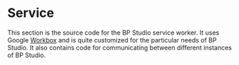 
# Service

This section is the source code for the BP Studio service worker.
It uses Google [Workbox](https://developer.chrome.com/docs/workbox/)
and is quite customized for the particular needs of BP Studio.
It also contains code for communicating between different instances of BP Studio.
